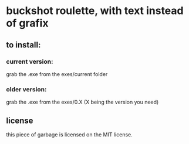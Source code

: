# buckshot roulette, with text instead of grafix
## to install:
### current version:
grab the .exe from the exes/current folder
### older version:
grab the .exe from the exes/0.X (X being the version you need)
## license
this piece of garbage is licensed on the MIT license.
